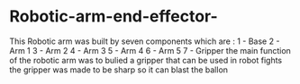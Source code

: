 # Robotic-arm-end-effector-
This Robotic arm was built by seven components which are :
1 - Base 
2 - Arm 1
3 - Arm 2
4 - Arm 3
5 - Arm 4 
6 - Arm 5
7 - Gripper
the main function of the robotic arm was to bulied a gripper that can be used in robot fights 
the gripper was made to be sharp so it can blast the ballon 
